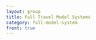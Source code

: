 ```yaml
---
layout: group
title: Full Travel Model Systems
category: full-model-system
front: true
---
```






